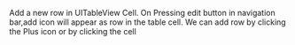 Add a new row in UITableView Cell. On Pressing edit button in navigation bar,add icon will appear as row in the table cell. We can add row by clicking the Plus icon or by clicking the cell  

